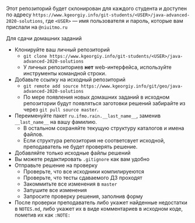 Этот репозиторий будет склонирован для каждого студента и доступен по адресу
`https://www.kgeorgiy.info/git-students/<USER>/java-advanced-2020-solutions`,
где `<USER>` — имя пользователя и пароль, которые вам прислали на `@niuitmo.ru`

Для сдачи домашних заданий
 * Клонируйте ваш личный репозиторий
    * `git clone https://www.kgeorgiy.info/git-students/<USER>/java-advanced-2020-solutions`
    * У личных репозиториев __нет__ web-интерфейса, используйте инструменты командной строки.
 * Добавьте ссылку на исходный репозиторий
    * `git remote add source https://www.kgeorgiy.info/git/geo/java-advanced-2020-solutions`
    * По мере появления новых домашних заданий в исходном репозитории будут появляться заготовки решений
      забирайте из через `git pull source master`.
 * Переименуйте пакет `ru.ifmo.rain.__last_name__`, заменив
   `__last_name__` на вашу фамилию.
    * В остальном сохраняйте текущую структуру каталогов и имена файлов.
    * Если структура репозитория не соответсвует исходной, преподаватель не будет проверять решение.
 * Добавляйте только исходные файлы решений
 * Вы можете редактировать `.gitignore` как вам удобно
 * Отправьте решение на проверку
    * Проверьте, что все исходники компилируеются
    * Проверьте, что тесты сдаваемого ДЗ проходят
    * Закоммитьте все изменения в `master`
    * Запушите все изменения
    * Запросите проверку решения, заполнив форму
 * После проверки преподаватель либо укажет найденные недостатки в `NOTES.md`,
   либо укажет их в виде комментариев в исходном коде, пометив их как `:NOTE:`